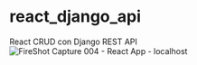 # react_django_api
React CRUD con Django REST API
![FireShot Capture 004 - React App - localhost](https://user-images.githubusercontent.com/73606918/161178108-ba369ddf-6964-4d46-9cc4-371faa088734.png)
